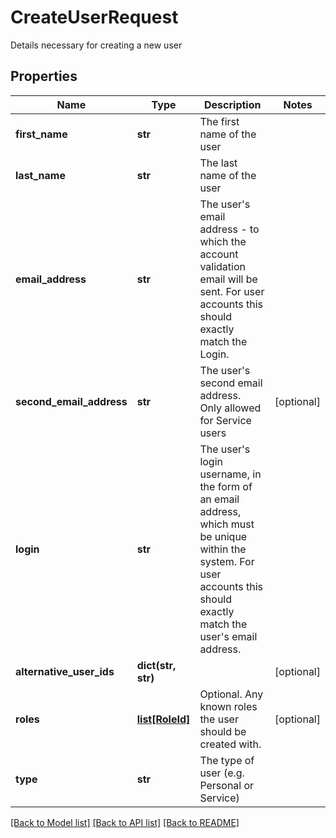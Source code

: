 # CreateUserRequest

Details necessary for creating a new user

## Properties
Name | Type | Description | Notes
------------ | ------------- | ------------- | -------------
**first_name** | **str** | The first name of the user | 
**last_name** | **str** | The last name of the user | 
**email_address** | **str** | The user&#39;s email address - to which the account validation email will be sent. For user accounts  this should exactly match the Login. | 
**second_email_address** | **str** | The user&#39;s second email address. Only allowed for Service users | [optional] 
**login** | **str** | The user&#39;s login username, in the form of an email address, which must be unique within the system.  For user accounts this should exactly match the user&#39;s email address. | 
**alternative_user_ids** | **dict(str, str)** |  | [optional] 
**roles** | [**list[RoleId]**](RoleId.md) | Optional. Any known roles the user should be created with. | [optional] 
**type** | **str** | The type of user (e.g. Personal or Service) | 

[[Back to Model list]](../README.md#documentation-for-models) [[Back to API list]](../README.md#documentation-for-api-endpoints) [[Back to README]](../README.md)


